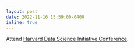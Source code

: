 ```yaml
---
layout: post
date: 2022-11-16 15:59:00-0400
inline: true
---
```


Attend <a href="https://www.hdsiconference.org/schedule?utm_campaign=0a6c449e-8412-4ff2-a6d3-2df3439cad5b&utm_source=so&utm_medium=mail&cid=2b9d3865-dffb-456d-9c32-eea0370e10d6">Harvard Data Science Initiative Conference</a>.
